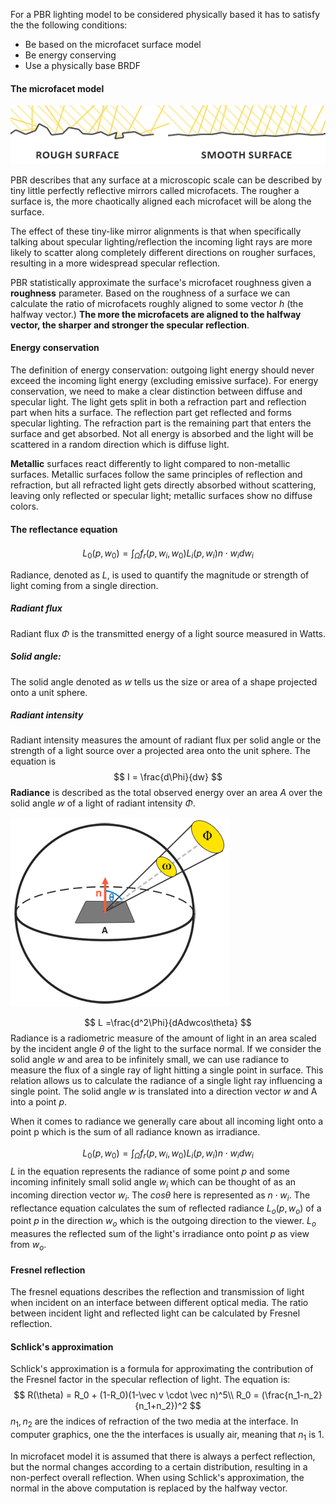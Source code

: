 For a PBR lighting model to be considered physically based it has to satisfy the the following conditions:

+ Be based on the microfacet surface model
+ Be energy conserving
+ Use a physically base BRDF

#### The microfacet model

![avatar](..\image\microfacets_light_rays.png)

PBR describes that any surface at a microscopic scale can be described by tiny little perfectly reflective mirrors called microfacets. The rougher a surface is, the more chaotically aligned each microfacet will be along the surface.

The effect of these tiny-like mirror alignments is that when specifically talking about specular lighting/reflection the incoming light rays are more likely to scatter along completely different directions on rougher surfaces, resulting in a more widespread specular reflection.

PBR statistically approximate the surface's microfacet roughness given a **roughness** parameter. Based on the roughness of a surface we can calculate the ratio of microfacets roughly aligned to some vector $h$ (the halfway vector.) **The more the microfacets are aligned to the halfway vector, the sharper and stronger the specular reflection**.

#### Energy conservation

The definition of energy conservation: outgoing light energy should never exceed the incoming light energy (excluding emissive surface). For energy conservation, we need to make a clear distinction between diffuse and specular light. The light gets split in both a refraction part and reflection part when hits a surface. The reflection part get reflected and forms specular lighting. The refraction part is the remaining part that enters the surface and get absorbed. Not all energy is absorbed and the light will be scattered in a random direction which is diffuse light.

**Metallic** surfaces react differently to light compared to non-metallic surfaces. Metallic surfaces follow the same principles of reflection and refraction, but all refracted light gets directly absorbed without scattering, leaving only reflected or specular light; metallic surfaces show no diffuse colors.

#### The reflectance equation

$$
L_0(p, w_0) = \int_{\Omega}^{}f_r(p,w_i,w_0)L_i(p,w_i)n\cdot w_idw_i
$$

Radiance, denoted as $L$, is used to quantify the magnitude or strength of light coming from a single direction.

##### Radiant flux

Radiant flux $\Phi$ is the transmitted energy of a light source measured in Watts.

##### Solid angle: 

The solid angle denoted as $w$ tells us the size or area of a shape projected onto a unit sphere.

##### Radiant intensity

Radiant intensity measures the amount of radiant flux per solid angle or the strength of a light source over a projected area onto the unit sphere. The equation is
$$
I = \frac{d\Phi}{dw}
$$
**Radiance** is described as the total observed energy over an area $A$ over the solid angle $w$ of a light of radiant intensity $\Phi$.

![avatar](../image/radiance.png)

$$
L =\frac{d^2\Phi}{dAdwcos\theta}
$$
Radiance is a radiometric measure of the amount of light in an area scaled by the incident angle $\theta$ of the light to the surface normal. If we consider the solid angle $w$ and area to be infinitely small, we can use radiance to measure the flux of a single ray of light hitting a single point in surface. This relation allows us to calculate the radiance of a single light ray influencing a single point. The solid angle $w$ is translated into a direction vector $w$ and A into a point $p$.

When it comes to radiance we generally care about all incoming light onto a point p which is the sum of all radiance known as irradiance.

$$
L_0(p, w_0) = \int_{\Omega}^{}f_r(p,w_i,w_0)L_i(p,w_i)n\cdot w_idw_i
$$
$L$ in the equation represents the radiance of some point $p$ and some incoming infinitely small solid angle $w_i$ which can be thought of as an incoming direction vector $w_i$. The $cos\theta$ here is represented as $n\cdot w_i$. The reflectance equation calculates the sum of reflected radiance $L_o(p, w_o)$ of a point $p$ in the direction $w_o$ which is the outgoing direction to the viewer. $L_o$ measures the reflected sum of the light's irradiance onto point $p$ as view from $w_o$.

























#### Fresnel reflection

The fresnel equations describes the reflection and transmission of light when incident on an interface between different optical media. The ratio between incident light and reflected light can be calculated by Fresnel reflection.

#### Schlick's approximation

Schlick's approximation is a formula for approximating the contribution of the Fresnel factor in the specular reflection of light. The equation is:
$$
R(\theta) = R_0 + (1-R_0)(1-\vec v \cdot \vec n)^5\\
R_0 = (\frac{n_1-n_2}{n_1+n_2})^2
$$
$n_1, n_2$ are the indices of refraction of the two media at the interface. In computer graphics, one the the interfaces is usually air, meaning that $n_1$ is 1.

In microfacet model it is assumed that there is always a perfect reflection, but the normal changes according to a certain distribution, resulting in a non-perfect overall reflection. When using Schlick's approximation, the normal in the above computation is replaced by the halfway vector.